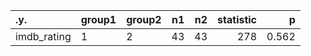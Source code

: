   
| .y. | group1 | group2 | n1 | n2 | statistic | p |
| :--- | :--- | :--- | ---: | ---: | ---: | ---: |
| imdb_rating | 1 | 2 | 43 | 43 | 278 | 0.562 |
